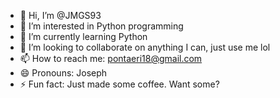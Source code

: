 - 👋 Hi, I’m @JMGS93
- 👀 I’m interested in Python programming
- 🌱 I’m currently learning Python 
- 💞️ I’m looking to collaborate on anything I can, just use me lol
- 📫 How to reach me: pontaeri18@gmail.com
- 😄 Pronouns: Joseph
- ⚡ Fun fact: Just made some coffee. Want some?

<!---
JMGS93/JMGS93 is a ✨ special ✨ repository because its `README.md` (this file) appears on your GitHub profile.
You can click the Preview link to take a look at your changes.
--->
